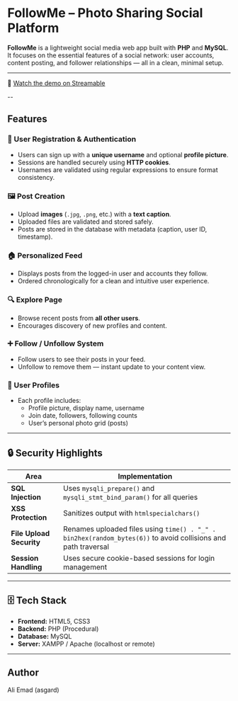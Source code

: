 # FollowMe – Photo Sharing Social Platform

**FollowMe** is a lightweight social media web app built with **PHP** and **MySQL**.  
It focuses on the essential features of a social network: user accounts, content posting, and follower relationships — all in a clean, minimal setup.

---

🎥 [Watch the demo on Streamable]([https://streamable.com/abc123](https://streamable.com/0b7zew))

--

## Features

### 👤 User Registration & Authentication
- Users can sign up with a **unique username** and optional **profile picture**.
- Sessions are handled securely using **HTTP cookies**.
- Usernames are validated using regular expressions to ensure format consistency.

### 🖼️ Post Creation
- Upload **images** (`.jpg`, `.png`, etc.) with a **text caption**.
- Uploaded files are validated and stored safely.
- Posts are stored in the database with metadata (caption, user ID, timestamp).

### 🏠 Personalized Feed
- Displays posts from the logged-in user and accounts they follow.
- Ordered chronologically for a clean and intuitive user experience.

### 🔍 Explore Page
- Browse recent posts from **all other users**.
- Encourages discovery of new profiles and content.

### ➕ Follow / Unfollow System
- Follow users to see their posts in your feed.
- Unfollow to remove them — instant update to your content view.

### 👥 User Profiles
- Each profile includes:
  - Profile picture, display name, username
  - Join date, followers, following counts
  - User’s personal photo grid (posts)

---

## 🔒 Security Highlights

| Area | Implementation |
|------|----------------|
| **SQL Injection** | Uses `mysqli_prepare()` and `mysqli_stmt_bind_param()` for all queries |
| **XSS Protection** | Sanitizes output with `htmlspecialchars()` |
| **File Upload Security** | Renames uploaded files using `time() . "_" . bin2hex(random_bytes(6))` to avoid collisions and path traversal |
| **Session Handling** | Uses secure cookie-based sessions for login management |

---

## 🗄️ Tech Stack
- **Frontend:** HTML5, CSS3
- **Backend:** PHP (Procedural)
- **Database:** MySQL
- **Server:** XAMPP / Apache (localhost or remote)

---

## Author
  Ali Emad (asgard)
